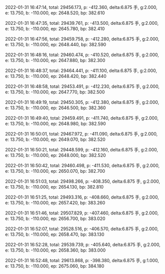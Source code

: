 2022-01-31 16:47:14, total: 29456.173, p: -412.360, delta:6.875 手, g:2.000, e: 13.750, b: -110.000, ep: 2648.520, bp: 382.610

2022-01-31 16:47:35, total: 29439.761, p: -413.500, delta:6.875 手, g:2.000, e: 13.750, b: -110.000, ep: 2645.780, bp: 382.410

2022-01-31 16:47:56, total: 29459.758, p: -412.280, delta:6.875 手, g:2.000, e: 13.750, b: -110.000, ep: 2648.440, bp: 382.590

2022-01-31 16:48:16, total: 29460.474, p: -410.520, delta:6.875 手, g:2.000, e: 13.750, b: -110.000, ep: 2647.880, bp: 382.300

2022-01-31 16:48:37, total: 29464.441, p: -411.100, delta:6.875 手, g:2.000, e: 13.750, b: -110.000, ep: 2648.420, bp: 382.440

2022-01-31 16:48:58, total: 29453.491, p: -412.230, delta:6.875 手, g:2.000, e: 13.750, b: -110.000, ep: 2647.770, bp: 382.500

2022-01-31 16:49:19, total: 29450.305, p: -412.380, delta:6.875 手, g:2.000, e: 13.750, b: -110.000, ep: 2646.500, bp: 382.360

2022-01-31 16:49:40, total: 29459.491, p: -411.740, delta:6.875 手, g:2.000, e: 13.750, b: -110.000, ep: 2648.980, bp: 382.590

2022-01-31 16:50:01, total: 29467.972, p: -411.090, delta:6.875 手, g:2.000, e: 13.750, b: -110.000, ep: 2649.070, bp: 382.520

2022-01-31 16:50:21, total: 29448.599, p: -412.160, delta:6.875 手, g:2.000, e: 13.750, b: -110.000, ep: 2648.000, bp: 382.520

2022-01-31 16:50:42, total: 29460.498, p: -411.530, delta:6.875 手, g:2.000, e: 13.750, b: -110.000, ep: 2650.070, bp: 382.700

2022-01-31 16:51:03, total: 29498.266, p: -408.350, delta:6.875 手, g:2.000, e: 13.750, b: -110.000, ep: 2654.130, bp: 382.810

2022-01-31 16:51:25, total: 29493.316, p: -408.660, delta:6.875 手, g:2.000, e: 13.750, b: -110.000, ep: 2657.420, bp: 383.260

2022-01-31 16:51:46, total: 29507.829, p: -407.460, delta:6.875 手, g:2.000, e: 13.750, b: -110.000, ep: 2656.700, bp: 383.020

2022-01-31 16:52:07, total: 29528.516, p: -406.570, delta:6.875 手, g:2.000, e: 13.750, b: -110.000, ep: 2658.470, bp: 383.130

2022-01-31 16:52:28, total: 29539.739, p: -405.640, delta:6.875 手, g:2.000, e: 13.750, b: -110.000, ep: 2658.360, bp: 383.000

2022-01-31 16:52:48, total: 29613.868, p: -398.380, delta:6.875 手, g:1.000, e: 13.750, b: -110.000, ep: 2675.060, bp: 384.180
